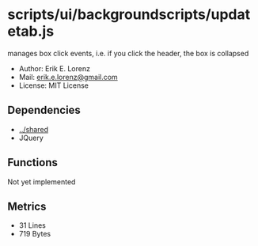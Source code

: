 # scripts/ui/backgroundscripts/updatetab.js


manages box click events, i.e. if you click the header, the box is collapsed
* Author: Erik E. Lorenz 
* Mail: <erik.e.lorenz@gmail.com>
* License: MIT License


## Dependencies

* <a href="../shared.html">../shared</a>
* JQuery


## Functions

Not yet implemented

## Metrics

* 31 Lines
* 719 Bytes


